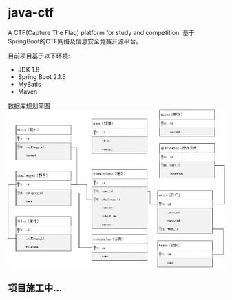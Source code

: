 # java-ctf
A CTF(Capture The Flag) platform for study and competition.
基于SpringBoot的CTF网络及信息安全竞赛开源平台。

目前项目基于以下环境:
- JDK 1.8
- Spring Boot 2.1.5
- MyBatis 
- Maven

数据库规划简图
![image](misc/CTF平台数据库规划简图.jpg)

## 项目施工中...
